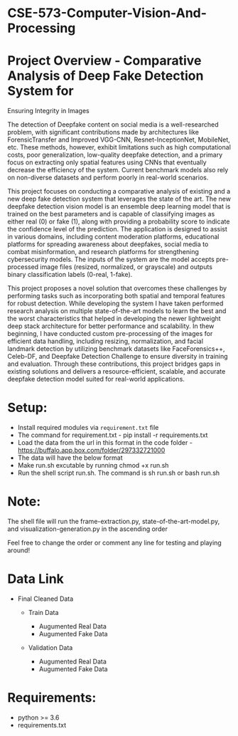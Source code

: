 # CSE-573-Computer-Vision-And-Processing
# Project Overview - Comparative Analysis of Deep Fake Detection System for
Ensuring Integrity in Images

The detection of Deepfake content on social media is a well-researched problem, 
with significant contributions made by architectures like ForensicTransfer and Improved VGG-CNN, 
Resnet-InceptionNet, MobileNet, etc. These methods, however, exhibit limitations such as high computational costs, 
poor generalization, low-quality deepfake detection, and a primary focus on extracting only spatial features using 
CNNs that eventually decrease the efficiency of the system. Current benchmark models also rely on non-diverse datasets
 and perform poorly in real-world scenarios.

This project focuses on conducting a comparative analysis of existing and a new deep fake detection system that 
leverages the state of the art. The new deepfake detection vision model is an ensemble deep learning model that is 
trained on the best parameters and is capable of classifying images as either real (0) or fake (1), along with 
providing a probability score to indicate the confidence level of the prediction. The application is designed to 
assist in various domains, including content moderation platforms, educational platforms for spreading awareness 
about deepfakes, social media to combat misinformation, and research platforms for strengthening cybersecurity models. 
The inputs of the system are the model accepts pre-processed image files (resized, normalized, or grayscale) and 
outputs binary classification labels (0-real, 1-fake).

This project proposes a novel solution that overcomes these challenges by performing tasks such as incorporating 
both spatial and temporal features for robust detection. While developing the system I have taken performed research 
analysis on multiple state-of-the-art models to learn the best and the worst characteristics that helped in developing 
the newer lightweight deep stack architecture for better performance and scalability. 
In thew beginning, I have conducted custom pre-processing of the images for efficient data handling, 
including resizing, normalization, and facial landmark detection by utilizing benchmark datasets like 
FaceForensics++, Celeb-DF, and Deepfake Detection Challenge to ensure diversity in training and evaluation.
Through these contributions, this project bridges gaps in existing solutions and delivers a resource-efficient, 
scalable, and accurate deepfake detection model suited for real-world applications.




# Setup:

- Install required modules via `requirement.txt` file
- The command for requirement.txt - pip install -r requirements.txt
- Load the data from the url in this format in the code folder - https://buffalo.app.box.com/folder/297332721000
- The data will have the below format
- Make run.sh excutable by running chmod +x run.sh 
- Run the shell script run.sh. The command is sh run.sh or bash run.sh


# Note:

The shell file will run the frame-extraction.py, state-of-the-art-model.py, and visualization-generation.py in the ascending order

Feel free to change the order or comment any line for testing and playing around!


# Data Link

- Final Cleaned Data 
    - Train Data
        - Augumented Real Data
        - Augumented Fake Data

    - Validation Data
        - Augumented Real Data
        - Augumented Fake Data

# Requirements:

- python >= 3.6
- requirements.txt
